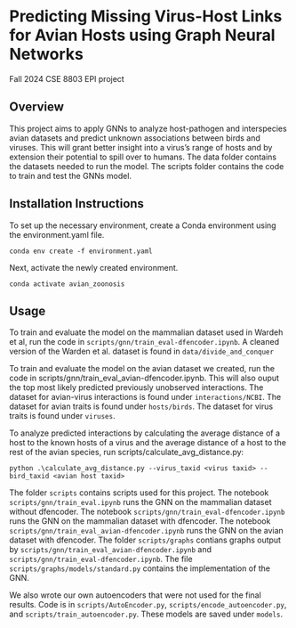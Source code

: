 # Predicting Missing Virus-Host Links for Avian Hosts using Graph Neural Networks
Fall 2024 CSE 8803 EPI project

## Overview
This project aims to apply GNNs to analyze host-pathogen and interspecies avian datasets and predict unknown associations between birds and viruses. This will grant better insight into a virus’s range of hosts and by extension their potential to spill over to humans. The data folder contains the datasets needed to run the model. The scripts folder contains the code to train and test the GNNs model.

## Installation Instructions
To set up the necessary environment, create a Conda environment using the environment.yaml file.

```conda env create -f environment.yaml```

Next, activate the newly created environment.

```conda activate avian_zoonosis```

## Usage
To train and evaluate the model on the mammalian dataset used in Wardeh et al, run the code in `scripts/gnn/train_eval-dfencoder.ipynb`.
A cleaned version of the Warden et al. dataset is found in `data/divide_and_conquer`

To train and evaluate the model on the avian dataset we created, run the code in scripts/gnn/train_eval_avian-dfencoder.ipynb. This will also ouput the top most likely predicted previously unobserved interactions.
The dataset for avian-virus interactions is found under `interactions/NCBI`.
The dataset for avian traits is found under `hosts/birds`.
The dataset for virus traits is found under `viruses`.

To analyze predicted interactions by calculating the average distance of a host to the known hosts of a virus and the average distance of a host to the rest of the avian species, run scripts/calculate_avg_distance.py:

``python .\calculate_avg_distance.py --virus_taxid <virus taxid> --bird_taxid <avian host taxid>``

The folder `scripts` contains scripts used for this project. 
The notebook `scripts/gnn/train_eval.ipynb` runs the GNN on the mammalian dataset without dfencoder.
The notebook `scripts/gnn/train_eval-dfencoder.ipynb` runs the GNN on the mammalian dataset with dfencoder.
The notebook `scripts/gnn/train_eval_avian-dfencoder.ipynb` runs the GNN on the avian dataset with dfencoder.
The folder `scripts/graphs` contians graphs output by `scripts/gnn/train_eval_avian-dfencoder.ipynb` and `scripts/gnn/train_eval-dfencoder.ipynb`. 
The file `scripts/graphs/models/standard.py` contains the implementation of the GNN.  

We also wrote our own autoencoders that were not used for the final results. Code is in `scripts/AutoEncoder.py`, `scripts/encode_autoencoder.py`, and `scripts/train_autoencoder.py`. These models are saved under `models`.

